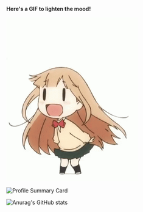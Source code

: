 <b>Here's a GIF to lighten the mood!</b>

![](anime-chibi.gif)

![Profile Summary Card](https://github-profile-summary-cards.vercel.app/api/cards/profile-details?username=SkieBloo&theme=github_dark)

![Anurag's GitHub stats](https://github-readme-stats.vercel.app/api?username=anuraghazra&show_icons=true&theme=tokyonight)

<!--
**SkieBloo/SkieBloo** is a ✨ _special_ ✨ repository because its `README.md` (this file) appears on your GitHub profile.

Here are some ideas to get you started:

- 🔭 I’m currently working on ...
- 🌱 I’m currently learning ...
- 👯 I’m looking to collaborate on ...
- 🤔 I’m looking for help with ...
- 💬 Ask me about ...
- 📫 How to reach me: ...
- 😄 Pronouns: ...
- ⚡ Fun fact: ...
-->
